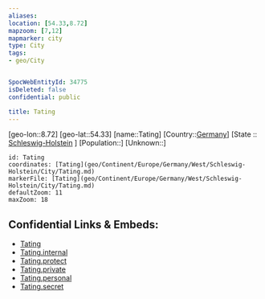 ```yaml
---
aliases: 
location: [54.33,8.72]
mapzoom: [7,12] 
mapmarker: city 
type: City
tags:
- geo/City


SpocWebEntityId: 34775
isDeleted: false
confidential: public

title: Tating
---
```

[geo-lon::8.72]
[geo-lat::54.33]
[name::Tating]
[Country::[Germany](geo/Continent/Europe/Germany.md)]
[State :: [Schleswig-Holstein](geo/Continent/Europe/Germany/West/Schleswig-Holstein.md) ]
[Population::]
[Unknown::]


```leaflet
id: Tating
coordinates: [Tating](geo/Continent/Europe/Germany/West/Schleswig-Holstein/City/Tating.md)
markerFile: [Tating](geo/Continent/Europe/Germany/West/Schleswig-Holstein/City/Tating.md)
defaultZoom: 11 
maxZoom: 18
```


## Confidential Links & Embeds: 
- [Tating](../../../../../../../../_public/geo/Continent/Europe/Germany/West/Schleswig-Holstein/City/Tating.md) 
- [Tating.internal](../../../../../../../../_internal/geo/Continent/Europe/Germany/West/Schleswig-Holstein/City/Tating.internal.md) 
- [Tating.protect](../../../../../../../../_protect/geo/Continent/Europe/Germany/West/Schleswig-Holstein/City/Tating.protect.md) 
- [Tating.private](../../../../../../../../_private/geo/Continent/Europe/Germany/West/Schleswig-Holstein/City/Tating.private.md) 
- [Tating.personal](../../../../../../../../_personal/geo/Continent/Europe/Germany/West/Schleswig-Holstein/City/Tating.personal.md) 
- [Tating.secret](../../../../../../../../_secret/geo/Continent/Europe/Germany/West/Schleswig-Holstein/City/Tating.secret.md) 
